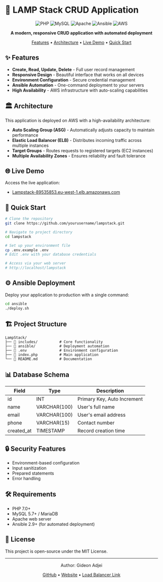 # 🚀 LAMP Stack CRUD Application

<div align="center">
  
![PHP](https://img.shields.io/badge/PHP-777BB4?style=for-the-badge&logo=php&logoColor=white)
![MySQL](https://img.shields.io/badge/MySQL-4479A1?style=for-the-badge&logo=mysql&logoColor=white)
![Apache](https://img.shields.io/badge/Apache-D22128?style=for-the-badge&logo=apache&logoColor=white)
![Ansible](https://img.shields.io/badge/Ansible-EE0000?style=for-the-badge&logo=ansible&logoColor=white)
![AWS](https://img.shields.io/badge/AWS-232F3E?style=for-the-badge&logo=amazon-aws&logoColor=white)

**A modern, responsive CRUD application with automated deployment**

[Features](#✨-features) • [Architecture](#🏛️-architecture) • [Live Demo](#🌐-live-demo) • [Quick Start](#🚀-quick-start)

</div>

## ✨ Features

- **Create, Read, Update, Delete** - Full user record management
- **Responsive Design** - Beautiful interface that works on all devices
- **Environment Configuration** - Secure credential management
- **Ansible Automation** - One-command deployment to your servers
- **High Availability** - AWS infrastructure with auto-scaling capabilities

## 🏛️ Architecture

This application is deployed on AWS with a high-availability architecture:

- **Auto Scaling Group (ASG)** - Automatically adjusts capacity to maintain performance
- **Elastic Load Balancer (ELB)** - Distributes incoming traffic across multiple instances
- **Target Groups** - Routes requests to registered targets (EC2 instances)
- **Multiple Availability Zones** - Ensures reliability and fault tolerance

## 🌐 Live Demo

Access the live application:
- [Lampstack-89535853.eu-west-1.elb.amazonaws.com](http://Lampstack-89535853.eu-west-1.elb.amazonaws.com)

## 🚀 Quick Start

```bash
# Clone the repository
git clone https://github.com/yourusername/lampstack.git

# Navigate to project directory
cd lampstack

# Set up your environment file
cp .env.example .env
# Edit .env with your database credentials

# Access via your web server
# http://localhost/lampstack
```

## ⚙️ Ansible Deployment

Deploy your application to production with a single command:

```bash
cd ansible
./deploy.sh
```

## 🏗️ Project Structure

```
LampStack/
├── 📁 includes/          # Core functionality
├── 📁 ansible/           # Deployment automation
├── 📄 .env               # Environment configuration
├── 📄 index.php          # Main application
└── 📄 README.md          # Documentation
```

## 📊 Database Schema

| Field | Type | Description |
|-------|------|-------------|
| id | INT | Primary Key, Auto Increment |
| name | VARCHAR(100) | User's full name |
| email | VARCHAR(100) | User's email address |
| phone | VARCHAR(15) | Contact number |
| created_at | TIMESTAMP | Record creation time |

## 🔒 Security Features

- Environment-based configuration
- Input sanitization
- Prepared statements
- Error handling

## 🛠️ Requirements

- PHP 7.0+
- MySQL 5.7+ / MariaDB
- Apache web server
- Ansible 2.9+ (for automated deployment)

## 📝 License

This project is open-source under the MIT License.

---

<div align="center">
  <p>Author: Gideon Adjei</p>
  <p>
    <a href="https://github.com/OnTrak">GitHub</a> •
    <a href="http://3.250.233.89/">Website</a> •
    <a href="http://Lampstack-89535853.eu-west-1.elb.amazonaws.com">Load Balancer Link</a>
  </p>
</div>